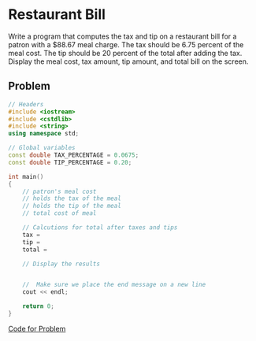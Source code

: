 # Restaurant Bill

Write a program that computes the tax and tip on a restaurant bill for a patron with
a $88.67 meal charge. The tax should be 6.75 percent of the meal cost. The tip should
be 20 percent of the total after adding the tax. Display the meal cost, tax amount, tip
amount, and total bill on the screen.

## Problem
```c++
// Headers
#include <iostream>
#include <cstdlib>
#include <string>
using namespace std;

// Global variables
const double TAX_PERCENTAGE = 0.0675;
const double TIP_PERCENTAGE = 0.20;

int main()
{
	// patron's meal cost
    // holds the tax of the meal
    // holds the tip of the meal
    // total cost of meal

    // Calcutions for total after taxes and tips
    tax =
    tip =
    total =

    // Display the results


	//	Make sure we place the end message on a new line
    cout << endl;

    return 0;
}
```
[Code for Problem](/Activities/Session%2003%20-%20Coding%20Practice/Restaurant%20Bill/restaurantBillProblem.cpp)
<!-- <br>[Code for Solution](/Activities/Session%2003%20-%20Coding%20Practice/Restaurant%20Bill/restaurantBillSolution.cpp) -->

